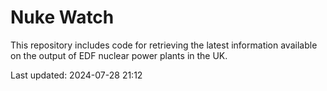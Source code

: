 # Nuke Watch

This repository includes code for retrieving the latest information available on the output of EDF nuclear power plants in the UK.

Last updated: 2024-07-28 21:12